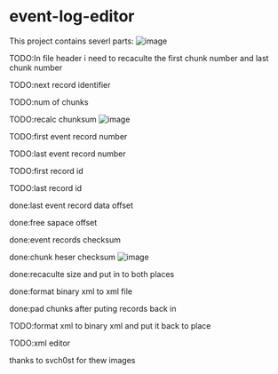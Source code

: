 # event-log-editor

This project contains severl parts:
![image](https://user-images.githubusercontent.com/48227040/149730000-bc3b1ef7-9332-4716-81da-0ac5f0f0f6b9.png)

TODO:In file header i need to recaculte the first chunk number and last chunk number

TODO:next record identifier

TODO:num of chunks

TODO:recalc chunksum
![image](https://user-images.githubusercontent.com/48227040/149730085-24a9ea43-a16a-4faa-9935-752ea79dcc12.png)

TODO:first event record number

TODO:last event record number

TODO:first record id

TODO:last record id

done:last event record data offset

done:free sapace offset

done:event records checksum

done:chunk heser checksum
![image](https://user-images.githubusercontent.com/48227040/149730112-3a41697a-ee86-420c-bf5d-5b51a86c2892.png)

done:recaculte size and put in to both places

done:format binary xml to xml file

done:pad chunks after puting records back in 

TODO:format xml to binary xml and put it back to place
 
TODO:xml editor

thanks to svch0st for thew images 
